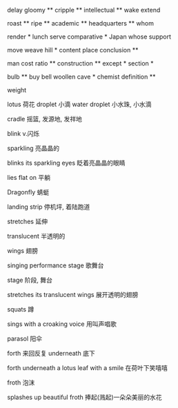 delay	gloomy **	cripple **	intellectual **	wake	extend

roast **	ripe **	academic **	headquarters **	whom

render *	lunch	serve	comparative *	Japan	whose	support

move	weave	hill *	content	place	conclusion **

man	cost	ratio **	construction **	except *	section *

bulb **	buy	bell	woollen	cave *	chemist	definition **

weight



lotus 荷花		droplet 小滴	water droplet 小水珠, 小水滴

cradle 摇篮, 发源地, 发祥地

blink v.闪烁

sparkling 亮晶晶的

blinks its sparkling eyes	眨着亮晶晶的眼睛

lies flat on 平躺

Dragonfly 蜻蜓

landing strip 停机坪, 着陆跑道

stretches 延伸

translucent 半透明的

wings 翅膀

singing performance stage 歌舞台

stage 阶段, 舞台

stretches its translucent wings 展开透明的翅膀

squats 蹲

sings with a croaking voice 用叫声唱歌

parasol 阳伞

forth 来回反复	underneath 底下

forth underneath a lotus leaf with a smile 在荷叶下笑嘻嘻

froth 泡沫

splashes up beautiful froth 捧起(溅起)一朵朵美丽的水花